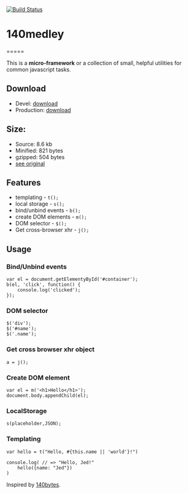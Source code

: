 [![Build Status](https://travis-ci.org/frkr/140medley.png)](https://travis-ci.org/frkr/140medley/)

# 140medley
=====

This is a **micro-framework** or a collection of small, helpful utilities for common javascript tasks.

## Download
* Devel: [download][download]
* Production: [download][downloadmin]

## Size:
* Source:  8.6 kb
* Minified: 821 bytes
* gzipped: 504 bytes
* [see original][honza]

## Features
* templating - `t();`
* local storage - `s();`
* bind/unbind events - `b();`
* create DOM elements - `m();`
* DOM selector - `$();`
* Get cross-browser xhr - `j();`

## Usage

### Bind/Unbind events
```
var el = document.getElementyById('#container');
b(el, 'click', function() {
	console.log('clicked');
});
```

### DOM selector
```
$('div');
$('#name');
$('.name');
```

### Get cross browser xhr object
```
a = j();
```

### Create DOM element
```
var el = m('<h1>Hello</h1>');
document.body.appendChild(el);
```

### LocalStorage
```
s(placeholder,JSON);
```

### Templating
```
var hello = t("Hello, #{this.name || 'world'}!")

console.log( // => "Hello, Jed!"
	hello({name: "Jed"})
)
```

Inspired by [140bytes][bytes].

[bytes]: https://gist.github.com/962807
[honza]: https://github.com/honza/140medley
[download]: https://raw.github.com/frkr/140medley/master/dist/140medley.js
[downloadmin]: https://raw.github.com/frkr/140medley/master/dist/140medley.min.js
